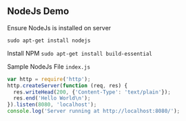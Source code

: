 ## NodeJs Demo ##
Ensure NodeJs is installed on server  

`sudo apt-get install nodejs`

Install NPM
`sudo apt-get install build-essential`

Sample NodeJs File `index.js`
```javascript
var http = require('http');
http.createServer(function (req, res) {
  res.writeHead(200, {'Content-Type': 'text/plain'});
  res.end('Hello World\n');
}).listen(8080, 'localhost');
console.log('Server running at http://localhost:8080/');
```
